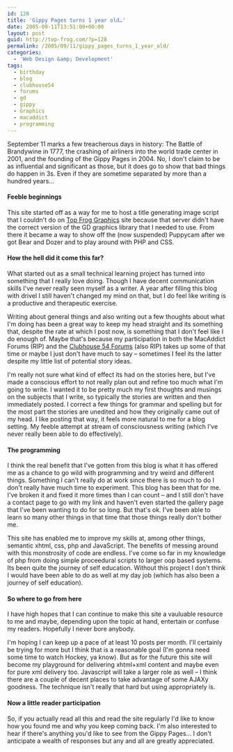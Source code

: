 ```yaml
---
id: 128
title: 'Gippy Pages turns 1 year old…'
date: 2005-09-11T13:51:00+00:00
layout: post
guid: http://top-frog.com/?p=128
permalink: /2005/09/11/gippy_pages_turns_1_year_old/
categories:
  - 'Web Design &amp; Development'
tags:
  - birthday
  - blog
  - clubhouse54
  - forums
  - gd
  - gippy
  - Graphics
  - macaddict
  - programming
---
```

September 11 marks a few treacherous days in history: The Battle of Brandywine in 1777, the crashing of airliners into the world trade center in 2001, and the founding of the Gippy Pages in 2004. No, I don't claim to be as influential and significant as those, but it does go to show that bad things do happen in 3s. Even if they are sometime separated by more than a hundred years…

#### Feeble beginnings

This site started off as a way for me to host a title generating image script that I couldn't do on [Top Frog Graphics](http://www.topfroggraphics.com) site because that server didn't have the correct version of the GD graphics library that I needed to use. From there it became a way to show off the (now suspended) Puppycam after we got Bear and Dozer and to play around with PHP and CSS.

#### How the hell did it come this far?

What started out as a small technical learning project has turned into something that I really love doing. Though I have decent communication skills I've never really seen myself as a writer. A year after filling this blog with drivel I still haven't changed my mind on that, but I do feel like writing is a productive and therapeutic exercise.

Writing about general things and also writing out a few thoughts about what I'm doing has been a great way to keep my head straight and its something that, despite the rate at which I post now, is something that I don't feel like I do enough of. Maybe that's because my participation in both the MacAddict Forums (RIP) and the [Clubhouse 54 Forums](http://www.clubhouse54.com/) (also RIP) takes up some of that time or maybe I just don't have much to say – sometimes I feel its the latter despite my little list of potential story ideas.

I'm really not sure what kind of effect its had on the stories here, but I've made a conscious effort to not really plan out and refine too much what I'm going to write. I wanted it to be pretty much my first thoughts and musings on the subjects that I write, so typically the stories are written and then immediately posted. I correct a few things for grammar and spelling but for the most part the stories are unedited and how they originally came out of my head. I like posting that way, it feels more natural to me for a blog setting. My feeble attempt at stream of consciousness writing (which I've never really been able to do effectively).

#### The programming

I think the real benefit that I've gotten from this blog is what it has offered me as a chance to go wild with programming and try weird and different things. Something I can't really do at work since there is so much to do I don't really have much time to experiment. This blog has been that for me. I've broken it and fixed it more times than I can count – and I still don't have a contact page to go with my link and haven't even started the gallery page that I've been wanting to do for so long. But that's ok. I've been able to learn so many other things in that time that those things really don't bother me.

This site has enabled me to improve my skills at, among other things, semantic xhtml, css, php and JavaScript. The benefits of messing around with this monstrosity of code are endless. I've come so far in my knowledge of php from doing simple proceedural scripts to larger oop based systems. Its been quite the journey of self education. Without this project I don't think I would have been able to do as well at my day job (which has also been a journey of self education).

#### So where to go from here

I have high hopes that I can continue to make this site a vauluable resource to me and maybe, depending upon the topic at hand, entertain or confuse my readers. Hopefully I never bore anybody.

I'm hoping I can keep up a pace of at least 10 posts per month. I'll certainly be trying for more but I think that is a reasonable goal (I'm gonna need some time to watch Hockey, ya know). But as for the future this site will become my playground for delivering xhtml+xml content and maybe even for pure xml delivery too. Javascript will take a larger role as well – I think there are a couple of decent places to take advantage of some AJAXy goodness. The technique isn't really that hard but using appropriately is.

#### Now a little reader participation

So, if you actually read all this and read the site regularly I'd like to know how you found me and why you keep coming back. I'm also interested to hear if there's anything you'd like to see from the Gippy Pages… I don't anticipate a wealth of responses but any and all are greatly appreciated.